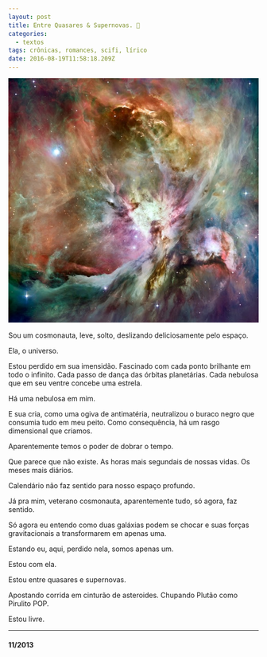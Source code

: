 ```yaml
---
layout: post
title: Entre Quasares & Supernovas. 🌌
categories:
  - textos
tags: crônicas, romances, scifi, lírico
date: 2016-08-19T11:58:18.209Z
---
```

![](/images/uploads/0_v3ilytenwseeu3kp.jpg)

Sou um cosmonauta, leve, solto, deslizando deliciosamente pelo espaço.

Ela, o universo.

Estou perdido em sua imensidão. Fascinado com cada ponto brilhante em todo o infinito. Cada passo de dança das órbitas planetárias. Cada nebulosa que em seu ventre concebe uma estrela.

Há uma nebulosa em mim.

E sua cria, como uma ogiva de antimatéria, neutralizou o buraco negro que consumia tudo em meu peito. Como consequência, há um rasgo dimensional que criamos.

Aparentemente temos o poder de dobrar o tempo.

Que parece que não existe. As horas mais segundais de nossas vidas. Os meses mais diários.

Calendário não faz sentido para nosso espaço profundo.

Já pra mim, veterano cosmonauta, aparentemente tudo, só agora, faz sentido.

Só agora eu entendo como duas galáxias podem se chocar e suas forças gravitacionais a transformarem em apenas uma.

Estando eu, aqui, perdido nela, somos apenas um.

Estou com ela.

Estou entre quasares e supernovas.

Apostando corrida em cinturão de asteroides. Chupando Plutão como Pirulito POP.

Estou livre.

- - -

#### 11/2013
